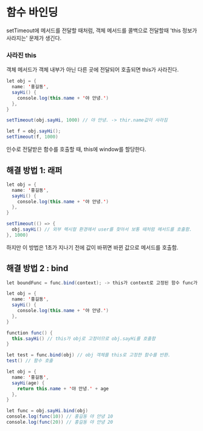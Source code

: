 # 함수 바인딩
setTimeout에 메서드를 전달할 때처럼, 객체 메서드를 콜백으로 전달할때 'this 정보가 사라지는' 문제가 생긴다.

### 사라진 this
객체 메서드가 객체 내부가 아닌 다른 곳에 전달되어 호출되면 this가 사라진다.
```java
let obj = {
  name: '홍길동',
  sayHi() {
    console.log(this.name + '야 안녕.')
  },
}

setTimeout(obj.sayHi, 1000) // 야 안녕. -> thir.name값이 사라짐
```
```java
let f = obj.sayHi();
setTimeout(f, 1000)
```
인수로 전달받은 함수를 호출할 때, this에 window를 할당한다.

## 해결 방법 1: 래퍼
```java
let obj = {
  name: '홍길동',
  sayHi() {
    console.log(this.name + '야 안녕.')
  },
}

setTimeout(() => {
  obj.sayHi() // 외부 렉시컬 환경에서 user를 찾아서 보통 때처럼 메서드를 호출함.
}, 1000)
```
하지만 이 방법은 1초가 지나기 전에 값이 바뀌면 바뀐 값으로 메서드를 호출함.

## 해결 방법 2 : bind
```java
let boundFunc = func.bind(context); -> this가 context로 고정된 함수 func가 반환됨.
```
```java
let obj = {
  name: '홍길동',
  sayHi() {
    console.log(this.name + '야 안녕.')
  },
}

function func() {
  this.sayHi() // this가 obj로 고정이므로 obj.sayHi를 호출함
}

let test = func.bind(obj) // obj 객체를 this로 고정한 함수를 반환.
test() // 함수 호출
```
```java
let obj = {
  name: '홍길동',
  sayHi(age) {
    return this.name + '야 안녕.' + age
  },
}

let func = obj.sayHi.bind(obj)
console.log(func(10)) // 홍길동 야 안녕 10
console.log(func(20)) // 홍길동 야 안녕 20
```

